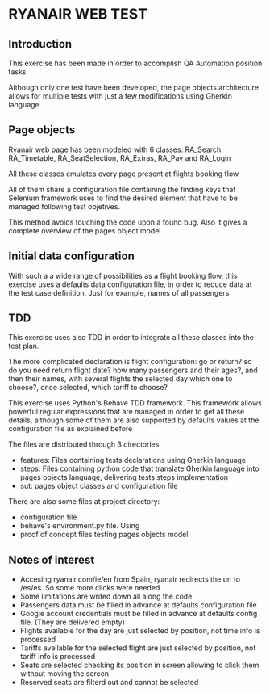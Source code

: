 # RYANAIR WEB TEST

## Introduction

This exercise has been made in order to accomplish QA Automation position tasks

Although only one test have been developed, the page objects architecture allows for multiple tests with just a few modifications using Gherkin language


## Page objects

Ryanair web page has been modeled with 6 classes: RA_Search, RA_Timetable, RA_SeatSelection, RA_Extras, RA_Pay and RA_Login

All these classes emulates every page present at flights booking flow
 
All of them share a configuration file containing the finding keys that Selenium framework uses to find the desired element that have to be managed following test objetives.

This method avoids touching the code upon a found bug. Also it gives a complete overview of the pages object model


## Initial data configuration

With such a a wide range of possibilities as a flight booking flow, this exercise uses a defaults data configuration file, in order to reduce data at the test case definition. Just for example, names of all passengers
 
 
## TDD

This exercise uses also TDD in order to integrate all these classes into the test plan.

The more complicated declaration is flight configuration: go or return? so do you need return flight date? how many passengers and their ages?, and then their names, with several flights the selected day which one to choose?, once selected, which tariff to choose?

This exercise uses Python's Behave TDD framework. This framework allows powerful regular expressions that are managed in order to get all these details, although some of them are also supported by defaults values at the configuration file as explained before

The files are distributed through 3 directories
* features: Files containing tests declarations using Gherkin language
* steps: Files containing python code that translate Gherkin language into pages objects language, delivering tests steps implementation
* sut: pages object classes and configuration file

There are also some files at project directory:
* configuration file
* behave's environment.py file. Using 
* proof of concept files testing pages objects model

## Notes of interest

- Accesing ryanair.com/ie/en from Spain, ryanair redirects the url to /es/es. So some more clicks were needed
- Some limitations are writed down all along the code
- Passengers data must be filled in advance at defaults configuration file
- Google account credentials must be filled in advance at defaults config file. (They are delivered empty)
- Flights available for the day are just selected by position, not time info is processed
- Tariffs available for the selected flight are just selected by position, not tariff info is processed
- Seats are selected checking its position in screen allowing to click them without moving the screen
- Reserved seats are filterd out and cannot be selected






